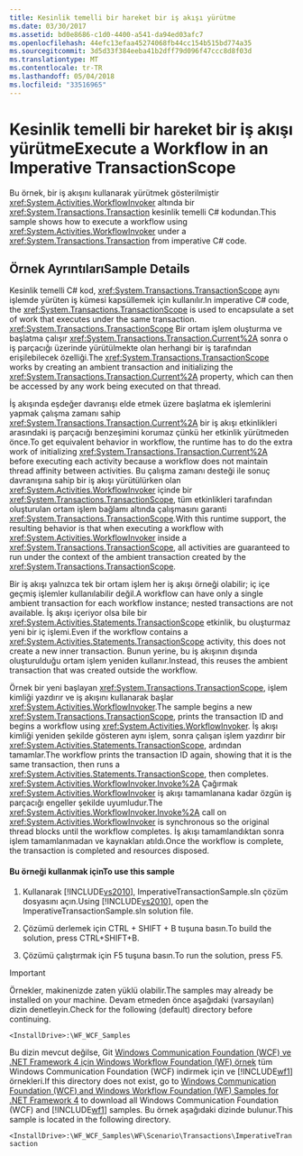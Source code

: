 ```yaml
---
title: Kesinlik temelli bir hareket bir iş akışı yürütme
ms.date: 03/30/2017
ms.assetid: bd0e8686-c1d0-4400-a541-da94ed03afc7
ms.openlocfilehash: 44efc13efaa45274068fb44cc154b515bd774a35
ms.sourcegitcommit: 3d5d33f384eeba41b2dff79d096f47ccc8d8f03d
ms.translationtype: MT
ms.contentlocale: tr-TR
ms.lasthandoff: 05/04/2018
ms.locfileid: "33516965"
---
```

# <a name="execute-a-workflow-in-an-imperative-transactionscope"></a><span data-ttu-id="90cbf-102">Kesinlik temelli bir hareket bir iş akışı yürütme</span><span class="sxs-lookup"><span data-stu-id="90cbf-102">Execute a Workflow in an Imperative TransactionScope</span></span>
<span data-ttu-id="90cbf-103">Bu örnek, bir iş akışını kullanarak yürütmek gösterilmiştir <xref:System.Activities.WorkflowInvoker> altında bir <xref:System.Transactions.Transaction> kesinlik temelli C# kodundan.</span><span class="sxs-lookup"><span data-stu-id="90cbf-103">This sample shows how to execute a workflow using <xref:System.Activities.WorkflowInvoker> under a <xref:System.Transactions.Transaction> from imperative C# code.</span></span>  
  
## <a name="sample-details"></a><span data-ttu-id="90cbf-104">Örnek Ayrıntıları</span><span class="sxs-lookup"><span data-stu-id="90cbf-104">Sample Details</span></span>  
 <span data-ttu-id="90cbf-105">Kesinlik temelli C# kod, <xref:System.Transactions.TransactionScope> aynı işlemde yürüten iş kümesi kapsüllemek için kullanılır.</span><span class="sxs-lookup"><span data-stu-id="90cbf-105">In imperative C# code, the <xref:System.Transactions.TransactionScope> is used to encapsulate a set of work that executes under the same transaction.</span></span> <span data-ttu-id="90cbf-106"><xref:System.Transactions.TransactionScope> Bir ortam işlem oluşturma ve başlatma çalışır <xref:System.Transactions.Transaction.Current%2A> sonra o iş parçacığı üzerinde yürütülmekte olan herhangi bir iş tarafından erişilebilecek özelliği.</span><span class="sxs-lookup"><span data-stu-id="90cbf-106">The <xref:System.Transactions.TransactionScope> works by creating an ambient transaction and initializing the <xref:System.Transactions.Transaction.Current%2A> property, which can then be accessed by any work being executed on that thread.</span></span>  
  
 <span data-ttu-id="90cbf-107">İş akışında eşdeğer davranışı elde etmek üzere başlatma ek işlemlerini yapmak çalışma zamanı sahip <xref:System.Transactions.Transaction.Current%2A> bir iş akışı etkinlikleri arasındaki iş parçacığı benzeşimini korumaz çünkü her etkinlik yürütmeden önce.</span><span class="sxs-lookup"><span data-stu-id="90cbf-107">To get equivalent behavior in workflow, the runtime has to do the extra work of initializing <xref:System.Transactions.Transaction.Current%2A> before executing each activity because a workflow does not maintain thread affinity between activities.</span></span> <span data-ttu-id="90cbf-108">Bu çalışma zamanı desteği ile sonuç davranışına sahip bir iş akışı yürütülürken olan <xref:System.Activities.WorkflowInvoker> içinde bir <xref:System.Transactions.TransactionScope>, tüm etkinlikleri tarafından oluşturulan ortam işlem bağlamı altında çalışmasını garanti <xref:System.Transactions.TransactionScope>.</span><span class="sxs-lookup"><span data-stu-id="90cbf-108">With this runtime support, the resulting behavior is that when executing a workflow with <xref:System.Activities.WorkflowInvoker> inside a <xref:System.Transactions.TransactionScope>, all activities are guaranteed to run under the context of the ambient transaction created by the <xref:System.Transactions.TransactionScope>.</span></span>  
  
 <span data-ttu-id="90cbf-109">Bir iş akışı yalnızca tek bir ortam işlem her iş akışı örneği olabilir; iç içe geçmiş işlemler kullanılabilir değil.</span><span class="sxs-lookup"><span data-stu-id="90cbf-109">A workflow can have only a single ambient transaction for each workflow instance; nested transactions are not available.</span></span> <span data-ttu-id="90cbf-110">İş akışı içeriyor olsa bile bir <xref:System.Activities.Statements.TransactionScope> etkinlik, bu oluşturmaz yeni bir iç işlemi.</span><span class="sxs-lookup"><span data-stu-id="90cbf-110">Even if the workflow contains a <xref:System.Activities.Statements.TransactionScope> activity, this does not create a new inner transaction.</span></span> <span data-ttu-id="90cbf-111">Bunun yerine, bu iş akışının dışında oluşturulduğu ortam işlem yeniden kullanır.</span><span class="sxs-lookup"><span data-stu-id="90cbf-111">Instead, this reuses the ambient transaction that was created outside the workflow.</span></span>  
  
 <span data-ttu-id="90cbf-112">Örnek bir yeni başlayan <xref:System.Transactions.TransactionScope>, işlem kimliği yazdırır ve iş akışını kullanarak başlar <xref:System.Activities.WorkflowInvoker>.</span><span class="sxs-lookup"><span data-stu-id="90cbf-112">The sample begins a new <xref:System.Transactions.TransactionScope>, prints the transaction ID and begins a workflow using <xref:System.Activities.WorkflowInvoker>.</span></span> <span data-ttu-id="90cbf-113">İş akışı kimliği yeniden şekilde gösteren aynı işlem, sonra çalışan işlem yazdırır bir <xref:System.Activities.Statements.TransactionScope>, ardından tamamlar.</span><span class="sxs-lookup"><span data-stu-id="90cbf-113">The workflow prints the transaction ID again, showing that it is the same transaction, then runs a <xref:System.Activities.Statements.TransactionScope>, then completes.</span></span> <span data-ttu-id="90cbf-114"><xref:System.Activities.WorkflowInvoker.Invoke%2A> Çağırmak <xref:System.Activities.WorkflowInvoker> iş akışı tamamlanana kadar özgün iş parçacığı engeller şekilde uyumludur.</span><span class="sxs-lookup"><span data-stu-id="90cbf-114">The <xref:System.Activities.WorkflowInvoker.Invoke%2A> call on <xref:System.Activities.WorkflowInvoker> is synchronous so the original thread blocks until the workflow completes.</span></span> <span data-ttu-id="90cbf-115">İş akışı tamamlandıktan sonra işlem tamamlanmadan ve kaynakları atıldı.</span><span class="sxs-lookup"><span data-stu-id="90cbf-115">Once the workflow is complete, the transaction is completed and resources disposed.</span></span>  
  
#### <a name="to-use-this-sample"></a><span data-ttu-id="90cbf-116">Bu örneği kullanmak için</span><span class="sxs-lookup"><span data-stu-id="90cbf-116">To use this sample</span></span>  
  
1.  <span data-ttu-id="90cbf-117">Kullanarak [!INCLUDE[vs2010](../../../../includes/vs2010-md.md)], ImperativeTransactionSample.sln çözüm dosyasını açın.</span><span class="sxs-lookup"><span data-stu-id="90cbf-117">Using [!INCLUDE[vs2010](../../../../includes/vs2010-md.md)], open the ImperativeTransactionSample.sln solution file.</span></span>  
  
2.  <span data-ttu-id="90cbf-118">Çözümü derlemek için CTRL + SHIFT + B tuşuna basın.</span><span class="sxs-lookup"><span data-stu-id="90cbf-118">To build the solution, press CTRL+SHIFT+B.</span></span>  
  
3.  <span data-ttu-id="90cbf-119">Çözümü çalıştırmak için F5 tuşuna basın.</span><span class="sxs-lookup"><span data-stu-id="90cbf-119">To run the solution, press F5.</span></span>  
  
> [!IMPORTANT]
>  <span data-ttu-id="90cbf-120">Örnekler, makinenizde zaten yüklü olabilir.</span><span class="sxs-lookup"><span data-stu-id="90cbf-120">The samples may already be installed on your machine.</span></span> <span data-ttu-id="90cbf-121">Devam etmeden önce aşağıdaki (varsayılan) dizin denetleyin.</span><span class="sxs-lookup"><span data-stu-id="90cbf-121">Check for the following (default) directory before continuing.</span></span>  
>   
>  `<InstallDrive>:\WF_WCF_Samples`  
>   
>  <span data-ttu-id="90cbf-122">Bu dizin mevcut değilse, Git [Windows Communication Foundation (WCF) ve .NET Framework 4 için Windows Workflow Foundation (WF) örnek](http://go.microsoft.com/fwlink/?LinkId=150780) tüm Windows Communication Foundation (WCF) indirmek için ve [!INCLUDE[wf1](../../../../includes/wf1-md.md)] örnekleri.</span><span class="sxs-lookup"><span data-stu-id="90cbf-122">If this directory does not exist, go to [Windows Communication Foundation (WCF) and Windows Workflow Foundation (WF) Samples for .NET Framework 4](http://go.microsoft.com/fwlink/?LinkId=150780) to download all Windows Communication Foundation (WCF) and [!INCLUDE[wf1](../../../../includes/wf1-md.md)] samples.</span></span> <span data-ttu-id="90cbf-123">Bu örnek aşağıdaki dizinde bulunur.</span><span class="sxs-lookup"><span data-stu-id="90cbf-123">This sample is located in the following directory.</span></span>  
>   
>  `<InstallDrive>:\WF_WCF_Samples\WF\Scenario\Transactions\ImperativeTransaction`